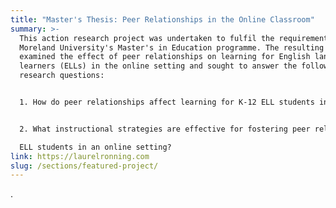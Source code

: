 ```yaml
---
title: "Master's Thesis: Peer Relationships in the Online Classroom"
summary: >-
  This action research project was undertaken to fulfil the requirements of
  Moreland University's Master's in Education programme. The resulting thesis
  examined the effect of peer relationships on learning for English language
  learners (ELLs) in the online setting and sought to answer the following two
  research questions:


  1. How do peer relationships affect learning for K-12 ELL students in an online setting?


  2. What instructional strategies are effective for fostering peer relationships for K-12

  ELL students in an online setting?
link: https://laurelronning.com
slug: /sections/featured-project/
---
```


.
